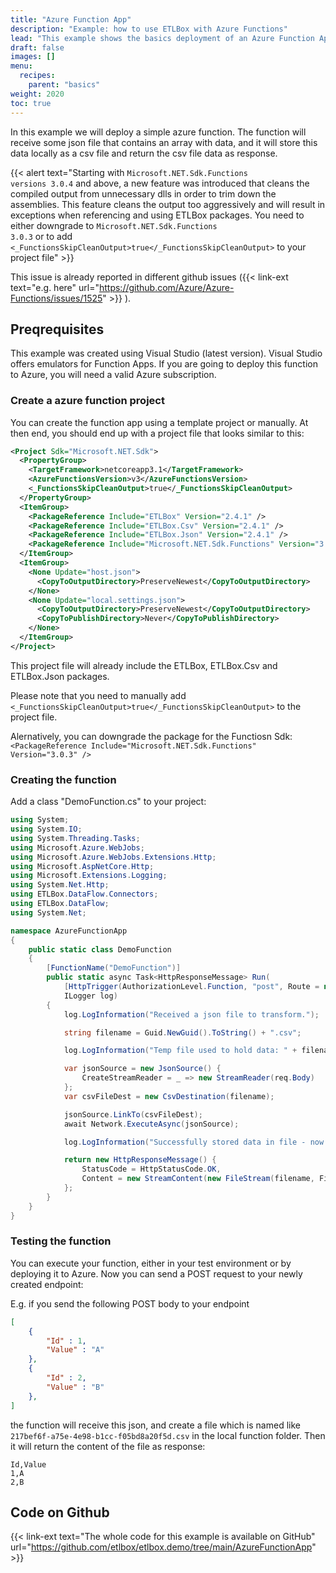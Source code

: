 ```yaml
---
title: "Azure Function App"
description: "Example: how to use ETLBox with Azure Functions"
lead: "This example shows the basics deployment of an Azure Function App using ETLBox as dependency."
draft: false
images: []
menu:
  recipes:
    parent: "basics"
weight: 2020
toc: true
---
```


In this example we will deploy a simple azure function. The function will receive some json file that contains an array with data, and it will store this data locally as a csv file and return the csv file data as response.

{{< alert text="Starting with <code>Microsoft.NET.Sdk.Functions versions 3.0.4</code> and above, a new feature was introduced that cleans the compiled output from unnecessary dlls in order to trim down the assemblies. This feature cleans the output too aggressively and will result in exceptions when referencing and using ETLBox packages. You need to either downgrade to <code>Microsoft.NET.Sdk.Functions 3.0.3</code> or to add <code>&lt;_FunctionsSkipCleanOutput&gt;true&lt;/_FunctionsSkipCleanOutput&gt;</code> to your project file" >}}

This issue is already reported in different github issues ({{< link-ext text="e.g. here" url="https://github.com/Azure/Azure-Functions/issues/1525" >}} ). 

## Preqrequisites

This example was created using Visual Studio (latest version). Visual Studio offers emulators for Function Apps. If you are going to deploy this function to Azure, you will need a valid Azure subscription. 

### Create a azure function project

You can create the function app using a template project or manually. 
At then end, you should end up with a project file that looks similar to this:

```xml
<Project Sdk="Microsoft.NET.Sdk">
  <PropertyGroup>
    <TargetFramework>netcoreapp3.1</TargetFramework>
    <AzureFunctionsVersion>v3</AzureFunctionsVersion>
    <_FunctionsSkipCleanOutput>true</_FunctionsSkipCleanOutput>
  </PropertyGroup>
  <ItemGroup>
    <PackageReference Include="ETLBox" Version="2.4.1" />
    <PackageReference Include="ETLBox.Csv" Version="2.4.1" />
    <PackageReference Include="ETLBox.Json" Version="2.4.1" />
    <PackageReference Include="Microsoft.NET.Sdk.Functions" Version="3.0.13" />
  </ItemGroup>
  <ItemGroup>
    <None Update="host.json">
      <CopyToOutputDirectory>PreserveNewest</CopyToOutputDirectory>
    </None>
    <None Update="local.settings.json">
      <CopyToOutputDirectory>PreserveNewest</CopyToOutputDirectory>
      <CopyToPublishDirectory>Never</CopyToPublishDirectory>
    </None>
  </ItemGroup>
</Project>
```

This project file will already include the ETLBox, ETLBox.Csv and ETLBox.Json packages.

Please note that you need to manually add `<_FunctionsSkipCleanOutput>true</_FunctionsSkipCleanOutput>` to the project file.

Alernatively, you can downgrade the package for the Functiosn Sdk: `<PackageReference Include="Microsoft.NET.Sdk.Functions" Version="3.0.3" />`


### Creating the function

Add a class "DemoFunction.cs" to your project:

```C#
using System;
using System.IO;
using System.Threading.Tasks;
using Microsoft.Azure.WebJobs;
using Microsoft.Azure.WebJobs.Extensions.Http;
using Microsoft.AspNetCore.Http;
using Microsoft.Extensions.Logging;
using System.Net.Http;
using ETLBox.DataFlow.Connectors;
using ETLBox.DataFlow;
using System.Net;

namespace AzureFunctionApp
{
    public static class DemoFunction
    {
        [FunctionName("DemoFunction")]
        public static async Task<HttpResponseMessage> Run(
            [HttpTrigger(AuthorizationLevel.Function, "post", Route = null)] HttpRequest req,
            ILogger log)
        {
            log.LogInformation("Received a json file to transform.");

            string filename = Guid.NewGuid().ToString() + ".csv";

            log.LogInformation("Temp file used to hold data: " + filename);

            var jsonSource = new JsonSource() {
                CreateStreamReader = _ => new StreamReader(req.Body)
            };
            var csvFileDest = new CsvDestination(filename);

            jsonSource.LinkTo(csvFileDest);
            await Network.ExecuteAsync(jsonSource);

            log.LogInformation("Successfully stored data in file - now returning the content as response.");

            return new HttpResponseMessage() {
                StatusCode = HttpStatusCode.OK,
                Content = new StreamContent(new FileStream(filename, FileMode.Open))
            };
        }
    }
}
```

### Testing the function

You can execute your function, either in your test environment or by deploying it to Azure. 
Now you can send a POST request to your newly created endpoint:

E.g. if you send the following POST body to your endpoint

```json
[
	{ 
		"Id" : 1,
		"Value" : "A"
	},
	{ 
		"Id" : 2,
		"Value" : "B"
	},
]
```

the function will receive this json, and create a file which is named like `217bef6f-a75e-4e98-b1cc-f05bd8a20f5d.csv` in the local function folder. Then it will return the content of the file as response:

```csv
Id,Value
1,A
2,B
```

## Code on Github

{{< link-ext text="The whole code for this example is available on GitHub" url="https://github.com/etlbox/etlbox.demo/tree/main/AzureFunctionApp" >}}


